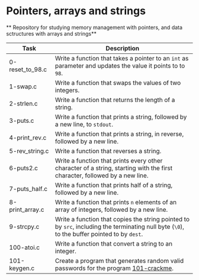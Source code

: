 # Pointers, arrays and strings

** Repository for studying memory management with pointers, and data sctructures
with arrays and strings** 

| Task | Description |
|--|--|
| 0-reset_to_98.c | Write a function that takes a pointer to an `int` as parameter and updates the value it points to to `98`. |
| 1-swap.c | Write a function that swaps the values of two integers. |
| 2-strlen.c | Write a function that returns the length of a string. |
| 3-puts.c | Write a function that prints a string, followed by a new line, to `stdout`. |
| 4-print_rev.c | Write a function that prints a string, in reverse, followed by a new line. |
| 5-rev_string.c |Write a function that reverses a string.  |
| 6-puts2.c | Write a function that prints every other character of a string, starting with the first character, followed by a new line. |
| 7-puts_half.c | Write a function that prints half of a string, followed by a new line. |
| 8-print_array.c | Write a function that prints `n` elements of an array of integers, followed by a new line. |
| 9-strcpy.c | Write a function that copies the string pointed to by `src`, including the terminating null byte (`\0`), to the buffer pointed to by `dest`. |
| 100-atoi.c |Write a function that convert a string to an integer.  |
| 101-keygen.c |Create a program that generates random valid passwords for the program [101-crackme](https://github.com/holbertonschool/0x04.c "101-crackme").  |



